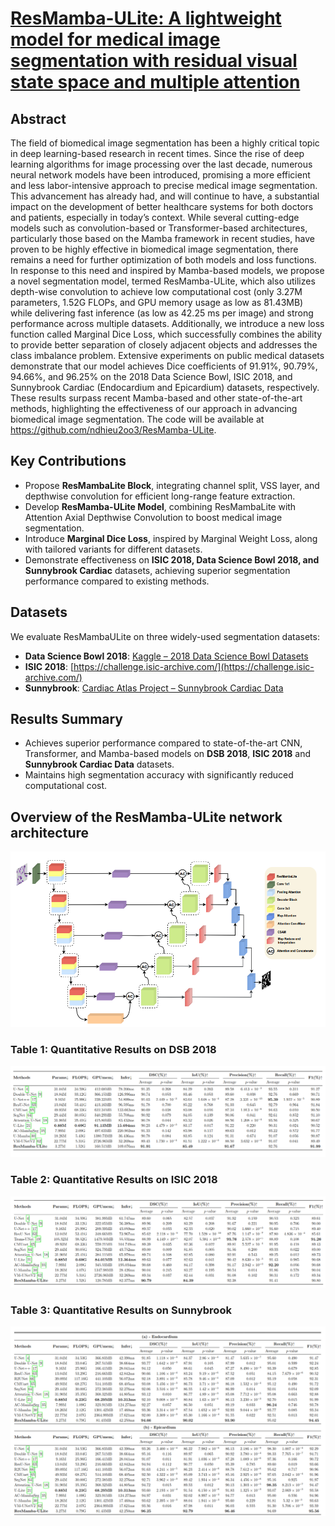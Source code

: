 # [ResMamba-ULite: A lightweight model for medical image segmentation with residual visual state space and multiple attention](https://link.springer.com/article/10.1007/s11042-025-21101-9)


##  Abstract
The field of biomedical image segmentation has been a highly critical topic in deep learning-based research in recent times. Since the rise of deep learning algorithms for image processing over the last decade, numerous neural network models have been introduced, promising a more efficient and less labor-intensive approach to precise medical image segmentation. This advancement has already had, and will continue to have, a substantial impact on the development of better healthcare systems for both doctors and patients, especially in today’s context. While several cutting-edge models such as convolution-based or Transformer-based architectures, particularly those based on the Mamba framework in recent studies, have proven to be highly effective in biomedical image segmentation, there remains a need for further optimization of both models and loss functions. In response to this need and inspired by Mamba-based models, we propose a novel segmentation model, termed ResMamba-ULite, which also utilizes depth-wise convolution to achieve low computational cost (only 3.27M parameters, 1.52G FLOPs, and GPU memory usage as low as 81.43MB) while delivering fast inference (as low as 42.25 ms per image) and strong performance across multiple datasets. Additionally, we introduce a new loss function called Marginal Dice Loss, which successfully combines the ability to provide better separation of closely adjacent objects and addresses the class imbalance problem. Extensive experiments on public medical datasets demonstrate that our model achieves Dice coefficients of 91.91%, 90.79%, 94.66%, and 96.25% on the 2018 Data Science Bowl, ISIC 2018, and Sunnybrook Cardiac (Endocardium and Epicardium) datasets, respectively. These results surpass recent Mamba-based and other state-of-the-art methods, highlighting the effectiveness of our approach in advancing biomedical image segmentation. The code will be available at https://github.com/ndhieu2oo3/ResMamba-ULite.

## Key Contributions  
- Propose **ResMambaLite Block**, integrating channel split, VSS layer, and depthwise convolution for efficient long-range feature extraction.  
- Develop **ResMamba-ULite Model**, combining ResMambaLite with Attention Axial Depthwise Convolution to boost medical image segmentation.  
- Introduce **Marginal Dice Loss**, inspired by Marginal Weight Loss, along with tailored variants for different datasets.  
- Demonstrate effectiveness on **ISIC 2018, Data Science Bowl 2018, and Sunnybrook Cardiac** datasets, achieving superior segmentation performance compared to existing methods.  

## Datasets

We evaluate ResMambaULite on three widely-used segmentation datasets:

- **Data Science Bowl 2018**: [Kaggle – 2018 Data Science Bowl Datasets](https://www.kaggle.com/competitions/data-science-bowl-2018)
- **ISIC 2018**: [https://challenge.isic-archive.com/](https://challenge.isic-archive.com/)
- **Sunnybrook**: [Cardiac Atlas Project – Sunnybrook Cardiac Data](https://www.cardiacatlas.org/sunnybrook-cardiac-data/)

## Results Summary
- Achieves superior performance compared to state-of-the-art CNN, Transformer, and Mamba-based models on **DSB 2018**, **ISIC 2018** and **Sunnybrook Cardiac Data** datasets.  
- Maintains high segmentation accuracy with significantly reduced computational cost.

## Overview of the ResMamba-ULite network architecture
![Model Architecture](./assets/model_architecture.png)

### Table 1: Quantitative Results on DSB 2018

![Results Comparison on DSB 2018 dataset](./assets/dsb_result.png)

### Table 2: Quantitative Results on ISIC 2018

![Results Comparison on ISIC 2018 dataset](./assets/isic_result.png)

### Table 3: Quantitative Results on Sunnybrook

![Results Comparison on Sunnybrook dataset](./assets/sunnybrook_result.png)



